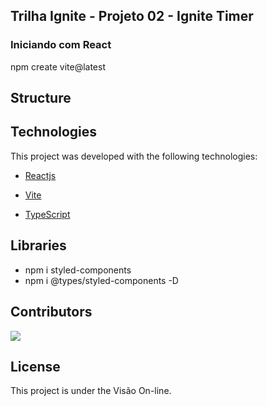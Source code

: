 ## Trilha Ignite - Projeto 02 - Ignite Timer

### Iniciando com React

npm create vite@latest

## Structure

## Technologies

This project was developed with the following technologies:

- [Reactjs](https://reactjs.org)
- [Vite](https://vitejs.dev/)

- [TypeScript](https://www.typescriptlang.org)

## Libraries

- npm i styled-components
- npm i @types/styled-components -D

## Contributors

[![](https://contrib.rocks/image?repo=joneskleber/joneskleber)](https://github.com/joneskleber)

## License

This project is under the Visão On-line.
